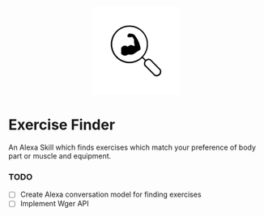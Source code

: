 <p align="center">
 <img src="/docs/Icon.png" width="175" height="175" >
</p> 

# Exercise Finder
An Alexa Skill which finds exercises which match your preference of body part or muscle and equipment.

### TODO
- [ ] Create Alexa conversation model for finding exercises
- [ ] Implement Wger API
